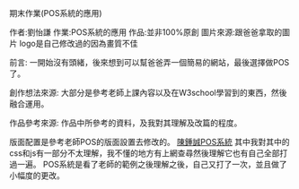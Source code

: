 <p font-size:24>期末作業(POS系統的應用)</p>
作者:劉怡謙
作業:POS系統的應用
作品:並非100%原創
圖片來源:跟爸爸拿取的圖片 logo是自己修改過的因為畫質不佳

前言:
一開始沒有頭緒，後來想到可以幫爸爸弄一個簡易的網站，最後選擇做POS了。

創作想法來源:
大部分是參考老師上課內容以及在W3school學習到的東西，然後融合運用。

作品參考來源:
作品中所參考的資料，及我對其理解及改篇的程度。

版面配置是參考老師POS的版面設置去修改的。 [陳鍾誠POS系統](https://github.com/ccccourse/wp/tree/master/code/08-app2/pos/06-report?fbclid=IwAR3eRSOI1dE_rKJ_TN7nU8RJVbjKaRAtuw7uOWgsm4AeT_GwDz2AFZ3Bjzg)
其中我對其中的css和js有一部分不太理解，我不懂的地方有上網查尋然後理解它也有自己全部打過一遍。
POS系統是看了老師的範例之後理解之後，自己又打了一次，並且做了小幅度的更改。